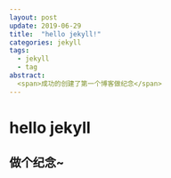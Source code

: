```yaml
---
layout: post
update: 2019-06-29
title:  "hello jekyll!"
categories: jekyll
tags: 
  - jekyll
  - tag
abstract: 
  <span>成功的创建了第一个博客做纪念</span>
---
```

# hello jekyll
## 做个纪念~